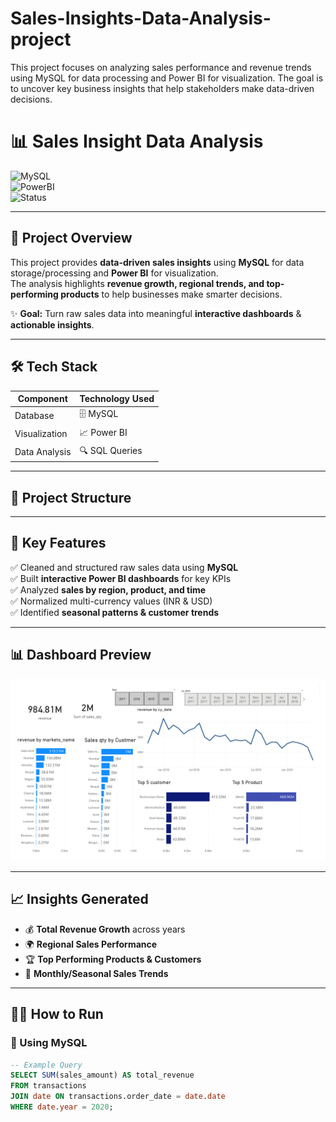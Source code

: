 # Sales-Insights-Data-Analysis-project
This project focuses on analyzing sales performance and revenue trends using MySQL for data processing and Power BI for visualization. The goal is to uncover key business insights that help stakeholders make data-driven decisions.
# 📊 Sales Insight Data Analysis  

![MySQL](https://img.shields.io/badge/Database-MySQL-blue?logo=mysql&logoColor=white)  
![PowerBI](https://img.shields.io/badge/Visualization-PowerBI-yellow?logo=powerbi&logoColor=black)  
![Status](https://img.shields.io/badge/Project-Completed-brightgreen)

---

## 🚀 Project Overview  

This project provides **data-driven sales insights** using **MySQL** for data storage/processing and **Power BI** for visualization.  
The analysis highlights **revenue growth, regional trends, and top-performing products** to help businesses make smarter decisions.  

✨ **Goal:** Turn raw sales data into meaningful **interactive dashboards** & **actionable insights**.  

---

## 🛠️ Tech Stack  

| Component       | Technology Used |
|-----------------|-----------------|
| Database        | 🗄️ MySQL |
| Visualization   | 📈 Power BI |
| Data Analysis   | 🔍 SQL Queries |

---

## 📂 Project Structure  


---

## 🔑 Key Features  

✅ Cleaned and structured raw sales data using **MySQL**  
✅ Built **interactive Power BI dashboards** for key KPIs  
✅ Analyzed **sales by region, product, and time**  
✅ Normalized multi-currency values (INR & USD)  
✅ Identified **seasonal patterns & customer trends**  

---

## 📊 Dashboard Preview  

![Dashboard Preview](https://github.com/chetan-c8/Sales-Insights-Data-Analysis-project/blob/070045f003c13e4ab747456e687520d488408af4/Dashboad%20preview.png) 


---

## 📈 Insights Generated  

- 💰 **Total Revenue Growth** across years  
- 🌍 **Regional Sales Performance**  
- 🏆 **Top Performing Products & Customers**  
- 📅 **Monthly/Seasonal Sales Trends**  

---

## 🧑‍💻 How to Run  

### 🔹 Using MySQL  
```sql
-- Example Query
SELECT SUM(sales_amount) AS total_revenue
FROM transactions
JOIN date ON transactions.order_date = date.date
WHERE date.year = 2020;
